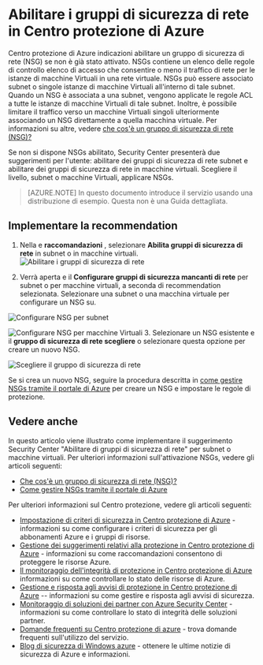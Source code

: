 <properties
   pageTitle="Abilitare i gruppi di sicurezza di rete in Centro protezione di Azure | Microsoft Azure"
   description="In questo documento viene illustrato come implementare il suggerimento di Centro protezione di Azure **Abilitare gruppi di sicurezza di rete**."
   services="security-center"
   documentationCenter="na"
   authors="TerryLanfear"
   manager="MBaldwin"
   editor=""/>

<tags
   ms.service="security-center"
   ms.devlang="na"
   ms.topic="article"
   ms.tgt_pltfrm="na"
   ms.workload="na"
   ms.date="07/29/2016"
   ms.author="terrylan"/>

# <a name="enable-network-security-groups-in-azure-security-center"></a>Abilitare i gruppi di sicurezza di rete in Centro protezione di Azure

Centro protezione di Azure indicazioni abilitare un gruppo di sicurezza di rete (NSG) se non è già stato attivato. NSGs contiene un elenco delle regole di controllo elenco di accesso che consentire o meno il traffico di rete per le istanze di macchine Virtuali in una rete virtuale. NSGs può essere associato subnet o singole istanze di macchine Virtuali all'interno di tale subnet. Quando un NSG è associata a una subnet, vengono applicate le regole ACL a tutte le istanze di macchine Virtuali di tale subnet. Inoltre, è possibile limitare il traffico verso un macchine Virtuali singoli ulteriormente associando un NSG direttamente a quella macchina virtuale. Per informazioni su altre, vedere [che cos'è un gruppo di sicurezza di rete (NSG)?](../virtual-network/virtual-networks-nsg.md)

Se non si dispone NSGs abilitato, Security Center presenterà due suggerimenti per l'utente: abilitare dei gruppi di sicurezza di rete subnet e abilitare dei gruppi di sicurezza di rete in macchine virtuali. Scegliere il livello, subnet o macchine Virtuali, applicare NSGs.


> [AZURE.NOTE] In questo documento introduce il servizio usando una distribuzione di esempio.  Questa non è una Guida dettagliata.

## <a name="implement-the-recommendation"></a>Implementare la recommendation

1. Nella e **raccomandazioni** , selezionare **Abilita gruppi di sicurezza di rete** in subnet o in macchine virtuali.
![Abilitare i gruppi di sicurezza di rete][1]

2. Verrà aperta e il **Configurare gruppi di sicurezza mancanti di rete** per subnet o per macchine virtuali, a seconda di recommendation selezionata. Selezionare una subnet o una macchina virtuale per configurare un NSG su.

  ![Configurare NSG per subnet][2]

  ![Configurare NSG per macchine Virtuali][3]
3. Selezionare un NSG esistente e il **gruppo di sicurezza di rete scegliere** o selezionare questa opzione per creare un nuovo NSG.

  ![Scegliere il gruppo di sicurezza di rete][4]

Se si crea un nuovo NSG, seguire la procedura descritta in [come gestire NSGs tramite il portale di Azure](../virtual-network/virtual-networks-create-nsg-arm-pportal.md) per creare un NSG e impostare le regole di protezione.

## <a name="see-also"></a>Vedere anche

In questo articolo viene illustrato come implementare il suggerimento Security Center "Abilitare di gruppi di sicurezza di rete" per subnet o macchine virtuali. Per ulteriori informazioni sull'attivazione NSGs, vedere gli articoli seguenti:

- [Che cos'è un gruppo di sicurezza di rete (NSG)?](../virtual-network/virtual-networks-nsg.md)
- [Come gestire NSGs tramite il portale di Azure](../virtual-network/virtual-networks-create-nsg-arm-pportal.md)

Per ulteriori informazioni sul Centro protezione, vedere gli articoli seguenti:

- [Impostazione di criteri di sicurezza in Centro protezione di Azure](security-center-policies.md) - informazioni su come configurare i criteri di sicurezza per gli abbonamenti Azure e i gruppi di risorse.
- [Gestione dei suggerimenti relativi alla protezione in Centro protezione di Azure](security-center-recommendations.md) - informazioni su come raccomandazioni consentono di proteggere le risorse Azure.
- [Il monitoraggio dell'integrità di protezione in Centro protezione di Azure](security-center-monitoring.md) informazioni su come controllare lo stato delle risorse di Azure.
- [Gestione e risposta agli avvisi di protezione in Centro protezione di Azure](security-center-managing-and-responding-alerts.md) -- informazioni su come gestire e risposta agli avvisi di sicurezza.
- [Monitoraggio di soluzioni dei partner con Azure Security Center](security-center-partner-solutions.md) - informazioni su come controllare lo stato di integrità delle soluzioni partner.
- [Domande frequenti su Centro protezione di azure](security-center-faq.md) - trova domande frequenti sull'utilizzo del servizio.
- [Blog di sicurezza di Windows azure](http://blogs.msdn.com/b/azuresecurity/) - ottenere le ultime notizie di sicurezza di Azure e informazioni.

<!--Image references-->
[1]: ./media/security-center-enable-nsg/enable-nsg.png
[2]:./media/security-center-enable-nsg/configure-nsg-for-subnet.png
[3]: ./media/security-center-enable-nsg/configure-nsg-for-vm.png
[4]: ./media/security-center-enable-nsg/choose-nsg.png
